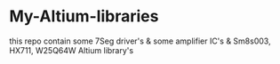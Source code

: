 # My-Altium-libraries
this repo contain some 7Seg driver's &amp; some amplifier IC's &amp; Sm8s003, HX711, W25Q64W Altium library's
